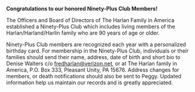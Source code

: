 **Congratulations to our honored Ninety-Plus Club Members!**

The Officers and Board of Directors of The Harlan Family in America established a Ninety-Plus Club which includes living members of the Harlan/Harland/Harlin family who are 90 years of age or older.

Ninety-Plus Club members are recognized each year with a personalized birthday card. For membership in the Ninety-Plus Club, individuals or their families should send their name, address, date of birth and short bio to Denise Walters c/o [fredharlan@verizon.net](mailto:fredharlan@verizon.net), or at The Harlan family in America, P.O. Box 333, Pleasant Unity, PA  15676. Address changes for members, or death notifications should also be sent to Peggy. Updated information help us maintain our records and is greatly appreciated.